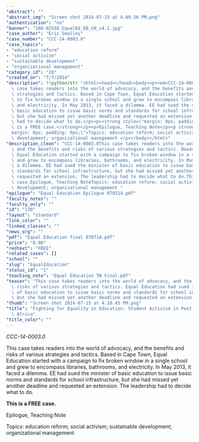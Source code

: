 ```yaml
---
"abstract": ""
"abstract_img": "Screen shot 2014-07-15 at 4.09.56 PM.png"
"authentication": "no"
"banner": "180-02558_EqualEd_EB_CN_v4.1.jpg"
"case_author": "Eric Smalley"
"case_number": "CCC-14-0003.0"
"case_topics":
- "education reform"
- "social activism"
- "sustainable development"
- "organizational management"
"category_id": "20"
"created_on": "7/7/2014"
"description": !!python/str "<html><head></head><body><p><em>CCC-14-0003.0</em></p><p>This\
  \ case takes readers into the world of advocacy, and the benefits and risks of various\
  \ strategies and tactics. Based in Cape Town, Equal Education started with a campaign\
  \ to fix broken window in a single school and grew to encompass libraries, bathrooms,\
  \ and electricity. In May 2013, it faced a dilemma. EE had sued the minister of\
  \ basic education to issue basic norms and standards for school infrastructure,\
  \ but she had missed yet another deadline and requested an extension. The leadership\
  \ had to decide what to do.</p><p><strong style=\"margin: 0px; padding: 0px;\">This\
  \ is a FREE case.</strong></p><p>Epilogue, Teaching Note</p><p strong=\"\" style=\"\
  margin: 0px; padding: 0px;\">Topics: education reform; social activism; sustainable\
  \ development; organizational management </p></body></html>"
"description_clean": "CCC-14-0003.0This case takes readers into the world of advocacy,\
  \ and the benefits and risks of various strategies and tactics. Based in Cape Town,\
  \ Equal Education started with a campaign to fix broken window in a single school\
  \ and grew to encompass libraries, bathrooms, and electricity. In May 2013, it faced\
  \ a dilemma. EE had sued the minister of basic education to issue basic norms and\
  \ standards for school infrastructure, but she had missed yet another deadline and\
  \ requested an extension. The leadership had to decide what to do.This is a FREE\
  \ case.Epilogue, Teaching NoteTopics: education reform; social activism; sustainable\
  \ development; organizational management "
"epilogue": "Equal Education Epilogue 070314.pdf"
"faculty_notes": ""
"faculty_only": ""
"id": "130"
"layout": "standard"
"link_color": ""
"linked_classes": ""
"news_org": ""
"pdf": "Equal Education final 070714.pdf"
"price": "0.00"
"redtext": "FREE"
"related_cases": []
"school": ""
"slug": "EqualEducation"
"status_id": "1"
"teaching_note": "Equal Education TN Final.pdf"
"teaser": "This case takes readers into the world of advocacy, and the benefits and\
  \ risks of various strategies and tactics. Equal Education had sued the minister\
  \ of basic education to issue basic norms and standards for school infrastructure,\
  \ but she had missed yet another deadline and requested an extension. "
"thumb": "Screen shot 2014-07-15 at 4.10.45 PM.png"
"title": "Fighting for Equality in Education: Student Activism in Post-apartheid South\
  \ Africa"
"title_color": ""
---
```

<html><head></head><body><p><em>CCC-14-0003.0</em></p><p>This case takes readers into the world of advocacy, and the benefits and risks of various strategies and tactics. Based in Cape Town, Equal Education started with a campaign to fix broken window in a single school and grew to encompass libraries, bathrooms, and electricity. In May 2013, it faced a dilemma. EE had sued the minister of basic education to issue basic norms and standards for school infrastructure, but she had missed yet another deadline and requested an extension. The leadership had to decide what to do.</p><p><strong style="margin: 0px; padding: 0px;">This is a FREE case.</strong></p><p>Epilogue, Teaching Note</p><p strong="" style="margin: 0px; padding: 0px;">Topics: education reform; social activism; sustainable development; organizational management </p></body></html>
